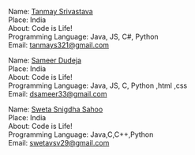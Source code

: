 Name: [Tanmay Srivastava](https://github.com/Tanmay17)<br/>
Place: India<br/>
About: Code is Life!<br/>
Programming Language: Java, JS, C#, Python<br/>
Email: tanmays321@gmail.com<br/>

Name: [Sameer Dudeja](https://github.com/sameer-dudeja)<br/>
Place: India<br/>
About: Code is Life!<br/>
Programming Language: Java, JS, C, Python ,html ,css<br/>
Email: dsameer33@gmail.com<br/>

Name: [Sweta Snigdha Sahoo](https://github.com/swetasahoo29)<br/>
Place: India<br/>
About: Code is Life!<br/>
Programming Language: Java,C,C++,Python<br/>
Email: swetavsv29@gmail.com<br/>

		
